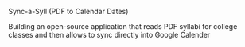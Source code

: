 Sync-a-Syll (PDF to Calendar Dates)

Building an open-source application that reads PDF syllabi for college classes and then allows to sync directly into Google Calender 


